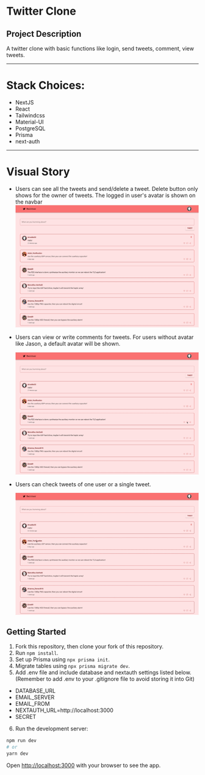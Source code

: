 # Twitter Clone

## Project Description

A twitter clone with basic functions like login, send tweets, comment, view tweets.

<hr>

# Stack Choices:

- NextJS
- React
- Tailwindcss
- Material-UI
- PostgreSQL
- Prisma
- next-auth

<hr>

# Visual Story

- Users can see all the tweets and send/delete a tweet. Delete button only shows for the owner of tweets. The logged in user's avatar is shown on the navbar
  !["Users can see all the tweets and send a new tweet."](/public/images/tweet.gif)

- Users can view or write comments for tweets. For users without avatar like Jason, a default avatar will be shown.

  !["Users can view or write comments for tweets."](/public/images/comment.gif)

- Users can check tweets of one user or a single tweet.

  !["Users can check user page or single tweet page."](/public/images/redirect.gif)

## Getting Started

1. Fork this repository, then clone your fork of this repository.
2. Run `npm install`.
3. Set up Prisma using `npx prisma init`.
4. Migrate tables using `npx prisma migrate dev`.
5. Add .env file and include database and nextauth settings listed below. (Remember to add .env to your .gitignore file to avoid storing it into Git)

- DATABASE_URL
- EMAIL_SERVER
- EMAIL_FROM
- NEXTAUTH_URL=http://localhost:3000
- SECRET

6. Run the development server:

```bash
npm run dev
# or
yarn dev
```

Open [http://localhost:3000](http://localhost:3000) with your browser to see the app.
